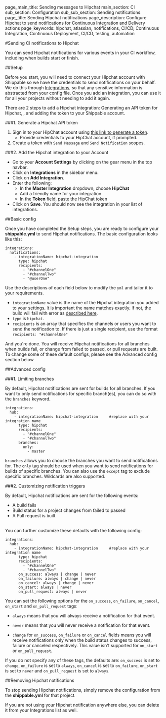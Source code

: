 page_main_title: Sending messages to Hipchat
main_section: CI
sub_section: Configuration
sub_sub_section: Sending notifications
page_title: Sending Hipchat notifications
page_description: Configure Hipchat to send notifications for Continuous Integration and Delivery actions
page_keywords: hipchat, atlassian, notifications, CI/CD, Continuous Integration, Continuous Deployment, CI/CD, testing, automation

#Sending CI notifications to Hipchat

You can send Hipchat notifications for various events in your CI workflow, including when builds start or finish.

##Setup

Before you start, you will need to connect your Hipchat account with Shippable so we have the credentials to send notifications on your behalf. We do this through [Integrations](/platform/integration/overview/), so that any sensitive information is abstracted from your config file. Once you add an integration, you can use it for all your projects without needing to add it again.

There are 2 steps to add a Hipchat integration: Generating an API token for Hipchat, , and adding the token to your Shippable account.

###1. Generate a Hipchat API token

1. Sign in to your HipChat account using [this link to generate a token](https://www.hipchat.com/account/api).
     - Provide credentials to your HipChat account, if prompted.
2. Create a token with `Send Message` and `Send Notification` scopes.


###2. Add the Hipchat integration to your Account

* Go to your **Account Settings** by clicking on the gear menu in the top navbar.
* Click on **Integrations** in the sidebar menu.
* Click on **Add Integration**.
* Enter the following:
	* In the **Master Integration** dropdown, choose **HipChat**  
	* Add a friendly name for your integration
	* In the **Token** field, paste the HipChat token
* Click on **Save**. You should now see the integration in your list of integrations.


##Basic config

Once you have completed the Setup steps, you are ready to configure your **shippable.yml** to send Hipchat notifications. The basic configuration looks like this:


```
integrations:
  notifications:
    - integrationName: hipchat-integration   
      type: hipchat
      recipients:
        - "#channelOne"
        - "#channelTwo"
        - "@userOne"
```
Use the descriptions of each field below to modify the `yml` and tailor it to your requirements.

- `integrationName` value is the name of the Hipchat integration you added to your settings. It is important the name matches exactly. If not, the build will fail with error as [described here](/ci/troubleshooting/#integration-name-specified-in-yml-does-not-match).
- `type` is `hipchat`.
- `recipients` is an array that specifies the channels or users you want to send the notification to. If there is just a single recipient, use the format `recipients: "#channelOne"`

And you're done. You will receive Hipchat notifications for all branches when builds fail, or change from failed to passed, or pull requests are built. To change some of these default configs, please see the Advanced config section below.


##Advanced config

###1. Limiting branches

By default, Hipchat notifications are sent for builds for all branches. If you want to only send notifications for specific branch(es), you can do so with the `branches` keyword.

```
integrations:                               
  hub:
    - integrationName: hipchat-integration     #replace with your integration name   
      type: hipchat  
      recipients:
        - "#channelOne"  
        - "#channelTwo"
      branches:
        only:
          - master
```

`branches` allows you to choose the branches you want to send notifications for. The `only` tag should be used when you want to send notifications for builds of specific branches. You can also use the `except` tag to exclude specific branches. Wildcards are also supported.


###2. Customizing notification triggers

By default, Hipchat notifications are sent for the following events:

- <i class="ion-ios-minus-empty"></i> A build fails
- <i class="ion-ios-minus-empty"></i> Build status for a project changes from failed to passed
- <i class="ion-ios-minus-empty"></i> A Pull request is built

<br>
You can further customize these defaults with the following config:

```
integrations:                               
  hub:
    - integrationName: hipchat-integration     #replace with your integration name   
      type: hipchat  
      recipients:
        - "#channelOne"  
        - "#channelTwo"
      on_success: always | change | never
      on_failure: always | change | never
      on_cancel: always | change | never
      on_start: always | never
      on_pull_request: always | never

```

You can set the following options for the `on_success`, `on_failure`, `on_cancel`, `on_start` and `on_pull_request` tags:

- <i class="ion-ios-minus-empty"></i>`always` means that you will always receive a notification for that event.

- <i class="ion-ios-minus-empty"></i> `never` means that you will never receive a notification for that event.

- <i class="ion-ios-minus-empty"></i> `change` for `on_success`, `on_failure` or `on_cancel` fields means you will receive notifications only when the build status changes to success, failure or canceled respectively. This value isn't supported for `on_start` or `on_pull_request`.

If you do not specify any of these tags, the defaults are: `on_success` is set to `change`, `on_failure` is set to `always`, `on_cancel` is set to `on_failure`, `on_start` is set to `never` and `on_pull_request` is set to `always`.

##Removing Hipchat notifications

To stop sending Hipchat notifications, simply remove the configuration from the **shippable.yml** for that project.

If you are not using your Hipchat notification anywhere else, you can delete it from your Integrations list as well.

